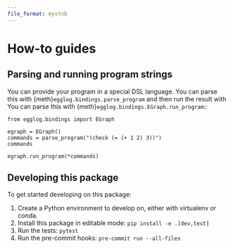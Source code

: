 ```yaml
---
file_format: mystnb
---
```


# How-to guides

## Parsing and running program strings

You can provide your program in a special DSL language. You can parse this with {meth}`egglog.bindings.parse_program` and then run the result with You can parse this with {meth}`egglog.bindings.EGraph.run_program`::

```{code-cell}
from egglog.bindings import EGraph

egraph = EGraph()
commands = parse_program("(check (= (+ 1 2) 3))")
commands
```

```{code-cell}
egraph.run_program(*commands)
```

## Developing this package

To get started developing on this package:

1. Create a Python environment to develop on, either with virtualenv or conda.
2. Install this package in editable mode: `pip install -e .[dev,test]`
3. Run the tests: `pytest`
4. Run the pre-commit hooks: `pre-commit run --all-files`
